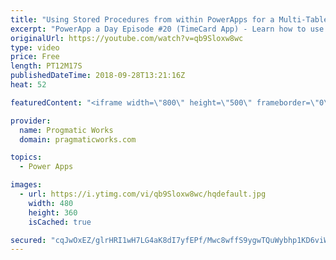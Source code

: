 ```yaml
---
title: "Using Stored Procedures from within PowerApps for a Multi-Table Delete or Update"
excerpt: "PowerApp a Day Episode #20 (TimeCard App) - Learn how to use Stored Procedures from within PowerApps to update or delete from multiple tables in one click with the assistance of Microsoft Flow.  Power App Training: https://pragmaticworks.com/Training/On-Demand-Training/Introduction-to-Powerapps  To vote"
originalUrl: https://youtube.com/watch?v=qb9Sloxw8wc
type: video
price: Free
length: PT12M17S
publishedDateTime: 2018-09-28T13:21:16Z
heat: 52

featuredContent: "<iframe width=\"800\" height=\"500\" frameborder=\"0\" src=\"https://www.youtube.com/embed/qb9Sloxw8wc\" allow=\"accelerometer; autoplay; encrypted-media; gyroscope; picture-in-picture\" allowfullscreen></iframe>"

provider:
  name: Progmatic Works
  domain: pragmaticworks.com

topics:
  - Power Apps

images:
  - url: https://i.ytimg.com/vi/qb9Sloxw8wc/hqdefault.jpg
    width: 480
    height: 360
    isCached: true

secured: "cqJwOxEZ/glrHRI1wH7LG4aK8dI7yfEPf/Mwc8wffS9ygwTQuWybhp1KD6viWA/gF8OZCz+seWeDv5yjh0mSemwgXIT3gBhlXkWmen8mdlZ0xSbpM3REARU5ssKmZw/YSa/cclrOK40ODyQC6+XvloWtnm60+8BLFEGmb2Ickco6arzSn/hjOwKhTB3UpyjlMrH9jxptTzwGaYjw/fLa+ZjerFHzWYmqf1Ug+rmrgKYkeaps2SmdYna7ezRc+7gW3HrP9s4sj3evsMCDbdaBzatcAJl9NCcRdlFIBWtIrjUaHD9PJS1wdv85WJAmgw0b0a0XatEBoVO0xOy12I3Wnp4UBu9jHdvOTMferM57S+7yzCGYXUShjO+g4LFO80TG6UbAOH5CI5TtJ4e9EoViZjTwaANc+56AcGkgi2/mHs8=;EksD0qtrHf7Kg7yLb5YU5w=="
---
```



